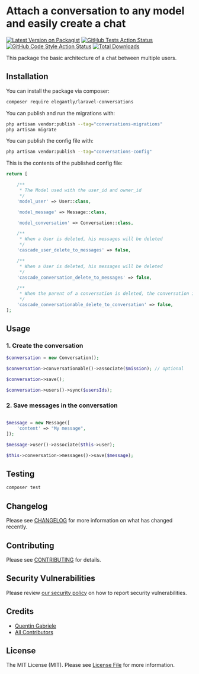 # Attach a conversation to any model and easily create a chat

[![Latest Version on Packagist](https://img.shields.io/packagist/v/elegantly/laravel-conversations.svg?style=flat-square)](https://packagist.org/packages/elegantly/laravel-conversations)
[![GitHub Tests Action Status](https://img.shields.io/github/actions/workflow/status/elegantly/laravel-conversations/run-tests.yml?branch=main&label=tests&style=flat-square)](https://github.com/ElegantEngineeringTech/laravel-conversations/actions?query=workflow%3Arun-tests+branch%3Amain)
[![GitHub Code Style Action Status](https://img.shields.io/github/actions/workflow/status/elegantly/laravel-conversations/fix-php-code-style-issues.yml?branch=main&label=code%20style&style=flat-square)](https://github.com/ElegantEngineeringTech/laravel-conversations/actions?query=workflow%3A"Fix+PHP+code+style+issues"+branch%3Amain)
[![Total Downloads](https://img.shields.io/packagist/dt/elegantly/laravel-conversations.svg?style=flat-square)](https://packagist.org/packages/elegantly/laravel-conversations)

This package the basic architecture of a chat between multiple users.

## Installation

You can install the package via composer:

```bash
composer require elegantly/laravel-conversations
```

You can publish and run the migrations with:

```bash
php artisan vendor:publish --tag="conversations-migrations"
php artisan migrate
```

You can publish the config file with:

```bash
php artisan vendor:publish --tag="conversations-config"
```

This is the contents of the published config file:

```php
return [

    /**
     * The Model used with the user_id and owner_id
     */
    'model_user' => User::class,

    'model_message' => Message::class,

    'model_conversation' => Conversation::class,

    /**
     * When a User is deleted, his messages will be deleted
     */
    'cascade_user_delete_to_messages' => false,

    /**
     * When a User is deleted, his messages will be deleted
     */
    'cascade_conversation_delete_to_messages' => false,

    /**
     * When the parent of a conversation is deleted, the conversation is deleted
     */
    'cascade_conversationable_delete_to_conversation' => false,
];
```

## Usage

### 1. Create the conversation

```php
$conversation = new Conversation();

$conversation->conversationable()->associate($mission); // optional

$conversation->save();

$conversation->users()->sync($usersIds);

```

### 2. Save messages in the conversation

```php

$message = new Message([
    'content' => "My message",
]);

$message->user()->associate($this->user);

$this->conversation->messages()->save($message);

```

## Testing

```bash
composer test
```

## Changelog

Please see [CHANGELOG](CHANGELOG.md) for more information on what has changed recently.

## Contributing

Please see [CONTRIBUTING](https://github.com/quentinGab/.github/blob/main/CONTRIBUTING.md) for details.

## Security Vulnerabilities

Please review [our security policy](../../security/policy) on how to report security vulnerabilities.

## Credits

-   [Quentin Gabriele](https://github.com/quentinGab)
-   [All Contributors](../../contributors)

## License

The MIT License (MIT). Please see [License File](LICENSE.md) for more information.
